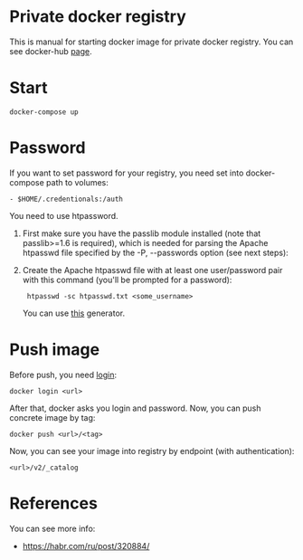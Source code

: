 # Private docker registry
This is manual for starting docker image for private docker registry. You can see docker-hub [page](https://hub.docker.com/_/registry).

# Start

    docker-compose up

# Password

If you want to set password for your registry, you need set into docker-compose path to volumes:

    - $HOME/.credentionals:/auth
    
You need to use htpassword. 

1. First make sure you have the passlib module installed (note that passlib>=1.6 is required), which is needed for parsing the Apache htpasswd file specified by the -P, --passwords option (see next steps):
2. Create the Apache htpasswd file with at least one user/password pair with this command (you'll be prompted for a password):


        htpasswd -sc htpasswd.txt <some_username>

    You can use [this](http://www.htaccesstools.com/htpasswd-generator/) generator.
    
# Push image

Before push, you need [login](https://docs.docker.com/engine/reference/commandline/login/):

    docker login <url>

After that, docker asks you login and password. Now, you can push concrete image by tag:

    docker push <url>/<tag>
    
Now, you can see your image into registry by endpoint (with authentication):

    <url>/v2/_catalog
    
    
# References

You can see more info:

* https://habr.com/ru/post/320884/
    


